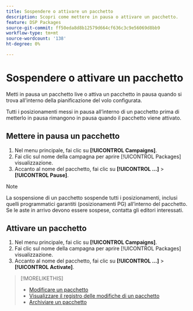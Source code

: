```yaml
---
title: Sospendere o attivare un pacchetto
description: Scopri come mettere in pausa o attivare un pacchetto.
feature: DSP Packages
source-git-commit: ff50eda8d8b12579d664cf636c3c9e56069d8bb9
workflow-type: tm+mt
source-wordcount: '138'
ht-degree: 0%

---
```


# Sospendere o attivare un pacchetto

Metti in pausa un pacchetto live o attiva un pacchetto in pausa quando si trova all’interno della pianificazione del volo configurata.

Tutti i posizionamenti messi in pausa all’interno di un pacchetto prima di metterlo in pausa rimangono in pausa quando il pacchetto viene attivato.

## Mettere in pausa un pacchetto

1. Nel menu principale, fai clic su **[!UICONTROL Campaigns]**.
1. Fai clic sul nome della campagna per aprire [!UICONTROL Packages] visualizzazione.
1. Accanto al nome del pacchetto, fai clic su  **[!UICONTROL ...]** > **[!UICONTROL Pause]**.

>[!NOTE]
>
>La sospensione di un pacchetto sospende tutti i posizionamenti, inclusi quelli programmatici garantiti (posizionamenti PG) all’interno del pacchetto. Se le aste in arrivo devono essere sospese, contatta gli editori interessati.

## Attivare un pacchetto

1. Nel menu principale, fai clic su **[!UICONTROL Campaigns]**.
1. Fai clic sul nome della campagna per aprire [!UICONTROL Packages] visualizzazione.
1. Accanto al nome del pacchetto, fai clic su  **[!UICONTROL ...]** > **[!UICONTROL Activate]**.

>[!MORELIKETHIS]
>
>* [Modificare un pacchetto](package-edit.md)
>* [Visualizzare il registro delle modifiche di un pacchetto](package-change-log.md)
>* [Archiviare un pacchetto](package-archive-unarchive.md)

